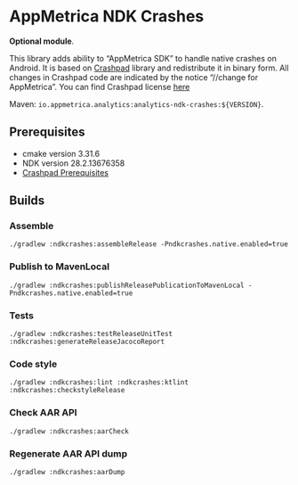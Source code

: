 # AppMetrica NDK Crashes

**Optional module**.

This library adds ability to “AppMetrica SDK” to handle native crashes on Android.
It is based on [Crashpad](https://chromium.googlesource.com/crashpad/crashpad/+/refs/heads/main) library and redistribute it in binary form.
All changes in Crashpad code are indicated by the notice “//change for AppMetrica”.
You can find Crashpad license [here](https://chromium.googlesource.com/crashpad/crashpad/+/refs/heads/main/LICENSE)

Maven: `io.appmetrica.analytics:analytics-ndk-crashes:${VERSION}`.

## Prerequisites

- cmake version 3.31.6
- NDK version 28.2.13676358
- [Crashpad Prerequisites](https://chromium.googlesource.com/crashpad/crashpad/+/HEAD/doc/developing.md#prerequisites)

## Builds

### Assemble

`./gradlew :ndkcrashes:assembleRelease -Pndkcrashes.native.enabled=true`

### Publish to MavenLocal

`./gradlew :ndkcrashes:publishReleasePublicationToMavenLocal -Pndkcrashes.native.enabled=true`

### Tests

`./gradlew :ndkcrashes:testReleaseUnitTest :ndkcrashes:generateReleaseJacocoReport`

### Code style

`./gradlew :ndkcrashes:lint :ndkcrashes:ktlint :ndkcrashes:checkstyleRelease`

### Check AAR API

`./gradlew :ndkcrashes:aarCheck`

### Regenerate AAR API dump

`./gradlew :ndkcrashes:aarDump`
